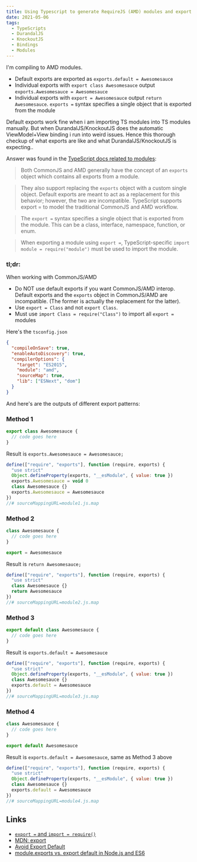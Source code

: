 ```yaml
---
title: Using Typescript to generate RequireJS (AMD) modules and export behaviour
date: 2021-05-06
tags:
  - TypeScripts
  - DurandalJS
  - KnockoutJS
  - Bindings
  - Modules
---
```


I'm compiling to AMD modules.

- Default exports are exported as `exports.default = Awesomesauce`
- Individual exports with `export class Awesomesauce` output `exports.Awesomesauce = Awesomesauce`
- Individual exports with `export = Awesomesauce` output `return Awesomesauce`. `exports =` syntax specifies a single object that is exported from the module

Default exports work fine when i am importing TS modules into TS modules manually. But when DurandalJS/KnockoutJS does the automatic ViewModel+View binding i run into weird issues. Hence this thorough checkup of what exports are like and what DurandalJS/KnockoutJS is expecting..

Answer was found in the [TypeScript docs related to modules](https://www.typescriptlang.org/docs/handbook/modules.html#export--and-import--require):

> Both CommonJS and AMD generally have the concept of an `exports` object which contains all exports from a module.

> They also support replacing the `exports` object with a custom single object. Default exports are meant to act as a replacement for this behavior; however, the two are incompatible. TypeScript supports export = to model the traditional CommonJS and AMD workflow.

> The `export =` syntax specifies a single object that is exported from the module. This can be a class, interface, namespace, function, or enum.

> When exporting a module using `export =`, TypeScript-specific `import module = require("module")` must be used to import the module.

### tl;dr:

When working with CommonJS/AMD

- Do NOT use default exports if you want CommonJS/AMD interop. Default exports and the `exports` object in CommonJS/AMD are incompatible. (The former is actually the replacement for the latter).
- Use `export = Class` and not `export Class`.
- Must use `import Class = require("Class")` to import all `export = ` modules

Here's the `tsconfig.json`

```json
{
  "compileOnSave": true,
  "enableAutoDiscovery": true,
  "compilerOptions": {
    "target": "ES2015",
    "module": "amd",
    "sourceMap": true,
    "lib": ["ESNext", "dom"]
  }
}
```

And here's are the outputs of different export patterns:

### Method 1

```ts
export class Awesomesauce {
  // code goes here
}
```

Result is `exports.Awesomesauce = Awesomesauce;`

```js
define(["require", "exports"], function (require, exports) {
  "use strict"
  Object.defineProperty(exports, "__esModule", { value: true })
  exports.Awesomesauce = void 0
  class Awesomesauce {}
  exports.Awesomesauce = Awesomesauce
})
//# sourceMappingURL=module1.js.map
```

### Method 2

```ts
class Awesomesauce {
  // code goes here
}

export = Awesomesauce
```

Result is `return Awesomesauce;`

```js
define(["require", "exports"], function (require, exports) {
  "use strict"
  class Awesomesauce {}
  return Awesomesauce
})
//# sourceMappingURL=module2.js.map
```

### Method 3

```ts
export default class Awesomesauce {
  // code goes here
}
```

Result is `exports.default = Awesomesauce`

```js
define(["require", "exports"], function (require, exports) {
  "use strict"
  Object.defineProperty(exports, "__esModule", { value: true })
  class Awesomesauce {}
  exports.default = Awesomesauce
})
//# sourceMappingURL=module3.js.map
```

### Method 4

```ts
class Awesomesauce {
  // code goes here
}

export default Awesomesauce
```

Result is `exports.default = Awesomesauce`, same as Method 3 above

```js
define(["require", "exports"], function (require, exports) {
  "use strict"
  Object.defineProperty(exports, "__esModule", { value: true })
  class Awesomesauce {}
  exports.default = Awesomesauce
})
//# sourceMappingURL=module4.js.map
```

## Links

- [`export =` and `import = require()`](https://www.typescriptlang.org/docs/handbook/modules.html#export--and-import--require)
- [MDN: export](https://developer.mozilla.org/en-US/docs/web/javascript/reference/statements/export)
- [Avoid Export Default](https://basarat.gitbook.io/typescript/main-1/defaultisbad)
- [module.exports vs. export default in Node.js and ES6](https://stackoverflow.com/questions/40294870/module-exports-vs-export-default-in-node-js-and-es6)
